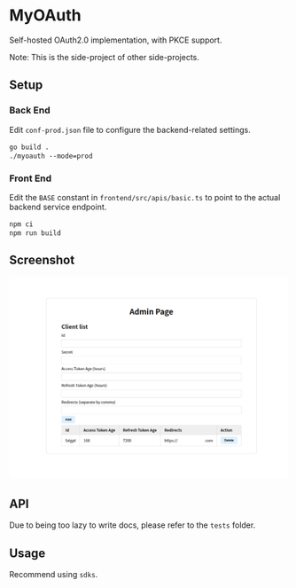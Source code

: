 # MyOAuth

Self-hosted OAuth2.0 implementation, with PKCE support.

Note: This is the side-project of other side-projects.

## Setup

### Back End

Edit `conf-prod.json` file to configure the backend-related settings.

```shell
go build .
./myoauth --mode=prod
```

### Front End

Edit the `BASE` constant in `frontend/src/apis/basic.ts` to point to the actual backend service endpoint.

```shell
npm ci
npm run build
```

## Screenshot

![screenshot](./screenshot.png)

## API

Due to being too lazy to write docs, please refer to the `tests` folder.

## Usage

Recommend using `sdks`.
